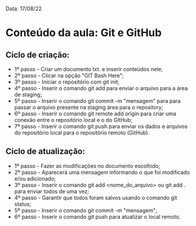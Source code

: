 Data: 17/08/22

<h1> Conteúdo da aula: Git e GitHub </h1>

<h2> Ciclo de criação: </h2>

- 1º passo - Criar um documento txt. e inserir conteúdos nele;
- 2º passo - Clicar na opção "GIT Bash Here";
- 3º passo - Iniciar o repositório com git init;
- 4º passo - Inserir o comando git add para enviar o arquivo para a área de staging;
- 5º passo - Inserir o comando git commit -m "mensagem" para para passar o arquivo presente na staging área para o repository;
- 6º passo - Inserir o comando git remote add origin <url> para criar uma conexão entre o repositório local e o do GitHub;
- 7º passo - Inserir o comando git push para enviar os dados e arquivos do repositório local para o repositório remoto (GitHub).

<h2> Ciclo de atualização: </h2>
 
- 1º passo - Fazer as modificações no documento escolhido;
- 2º passo - Aparecerá uma mensagem informando o que foi modificado e/ou adicionado;
- 3º passo - Inserir o comando git add <nome_do_arquivo> ou git add . para enviar todos de uma vez;
- 4º passo - Garantir que todos foram salvos usando o comando git status;
- 5º passo - Inserir o comando git commit -m "mensagem";
- 6º passo - Inserir o comando git push para atualizar o local remoto.
